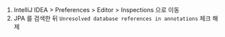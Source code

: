 1. IntelliJ IDEA > Preferences > Editor > Inspections 으로 이동
2. JPA 를 검색한 뒤 `Unresolved database references in annotations` 체크 해제
